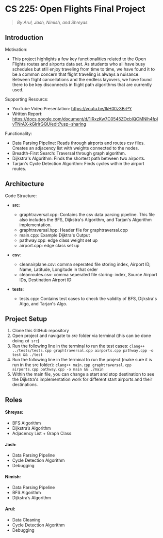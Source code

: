 # CS 225: Open Flights Final Project
> *By Arul, Jash, Nimish, and Shreyas*

## Introduction 
Motivation: 
* This project highlights a few key functionalities related to the Open Flights routes and airports data set. As students who all have busy schedules but still enjoy traveling from time to time, we have found it to be a common concern that flight traveling is always a nuisance. Between flight cancellations and the endless layovers, we have found there to be key disconnects in flight path algorithms that are currently used.

Supporting Resourcs:
* YouTube Video Presentation: https://youtu.be/IkH00z3BrPY
* Written Report: https://docs.google.com/document/d/1lRxzKw7C0545ZOcbIQCMNlh4fplvTNrAX-kGIrlrGQU/edit?usp=sharing 

Functionality:
* Data Parsing Pipeline: Reads through airports and routes csv files. Creates an adjacency list with weights connected to the nodes.
* Breadth-First Search: Traversal through graph algorithm.
* Dijkstra's Algorithm: Finds the shortest path between two airports. 
* Tarjan's Cycle Detection Algorithm: Finds cycles within the airport routes.

## Architecture
Code Structure:
  * **src**:
    * graphtraversal.cpp: Contains the csv data parsing pipeline. This file also includes the BFS, Dijkstra's Algorithm, and Tarjan's Algorithm implementation.
    * graphtraversal.hpp: Header file for graphtraversal.cpp
    * main.cpp: Example Dijktra's Output
    * pathway.cpp: edge class weight set up
    * airport.cpp: edge class set up
  * **csv**:   
    * cleanairplane.csv: comma seperated file storing index, Airport ID, Name, Latitude, Longitude in that order
    * cleanroutes.csv: comma seperated file storing: index, Source Airport IDs, Destination Airport ID

  * **tests**: 
    * tests.cpp: Contains test cases to check the validity of BFS, Dijkstra's Algo, and Tarjan's Algo.
## Project Setup
1. Clone this GitHub repository
2. Open project and navigate to *src* folder via terminal (this can be done doing ```cd src```)
3. Run the following line in the terminal to run the test cases: 
```clang++ ../tests/tests.cpp graphtraversal.cpp airports.cpp pathway.cpp -o test && ./test```
4. Run the following line in the terminal to run the project (make sure it is run in the src folder): 
```clang++ main.cpp graphtraversal.cpp airports.cpp pathway.cpp -o main && ./main```
5. Within the main file, you can change a start and stop destination to see the Dijkstra's implementation work for different start airports and their destinations.
## Roles
#### Shreyas: 
* BFS Algorithm
* Dijkstra’s Algorithm
* Adjacency List + Graph Class

#### Jash: 
* Data Parsing Pipeline
* Cycle Detection Algorithm
* Debugging

#### Nimish: 
* Data Parsing Pipeline
* BFS Algorithm
* Dijkstra’s Algorithm

#### Arul: 
* Data Cleaning
* Cycle Detection Algorithm
* Debugging





